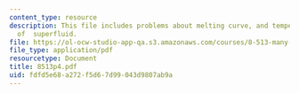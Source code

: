 ```yaml
---
content_type: resource
description: This file includes problems about melting curve, and temperature?dependency
  of  superfluid.
file: https://ol-ocw-studio-app-qa.s3.amazonaws.com/courses/8-513-many-body-theory-for-condensed-matter-systems-fall-2004/fdfd5e68a272f5d67d99043d9807ab9a_8513p4.pdf
file_type: application/pdf
resourcetype: Document
title: 8513p4.pdf
uid: fdfd5e68-a272-f5d6-7d99-043d9807ab9a
---
```

